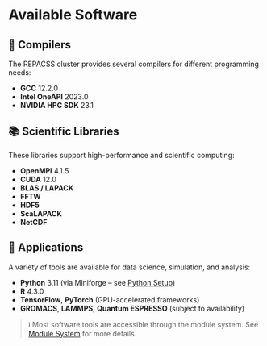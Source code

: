 # Available Software

## 🔧 Compilers
The REPACSS cluster provides several compilers for different programming needs:

- **GCC** 12.2.0
- **Intel OneAPI** 2023.0
- **NVIDIA HPC SDK** 23.1

## 📚 Scientific Libraries
These libraries support high-performance and scientific computing:

- **OpenMPI** 4.1.5
- **CUDA** 12.0
- **BLAS / LAPACK**
- **FFTW**
- **HDF5**
- **ScaLAPACK**
- **NetCDF**

## 🧪 Applications
A variety of tools are available for data science, simulation, and analysis:

- **Python** 3.11 (via Miniforge – see [Python Setup](python.md))
- **R** 4.3.0
- **TensorFlow**, **PyTorch** (GPU-accelerated frameworks)
- **GROMACS**, **LAMMPS**, **Quantum ESPRESSO** (subject to availability)

> ℹ️ Most software tools are accessible through the module system. See [Module System](modules.md) for more details.
